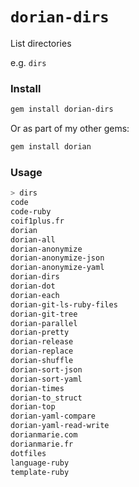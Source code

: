 # `dorian-dirs`

List directories

e.g. `dirs`

### Install

```bash
gem install dorian-dirs
```

Or as part of my other gems:

```bash
gem install dorian
```

### Usage

```bash
> dirs
code
code-ruby
coif1plus.fr
dorian
dorian-all
dorian-anonymize
dorian-anonymize-json
dorian-anonymize-yaml
dorian-dirs
dorian-dot
dorian-each
dorian-git-ls-ruby-files
dorian-git-tree
dorian-parallel
dorian-pretty
dorian-release
dorian-replace
dorian-shuffle
dorian-sort-json
dorian-sort-yaml
dorian-times
dorian-to_struct
dorian-top
dorian-yaml-compare
dorian-yaml-read-write
dorianmarie.com
dorianmarie.fr
dotfiles
language-ruby
template-ruby
```
